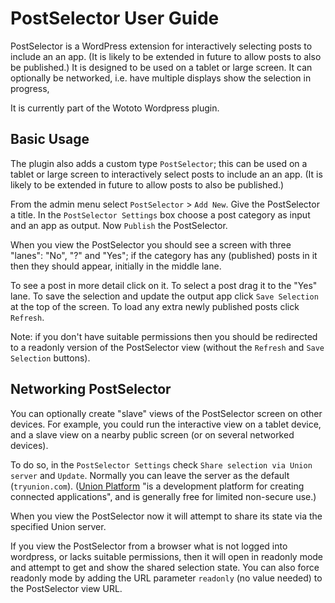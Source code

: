 # PostSelector User Guide

PostSelector is a WordPress extension for interactively selecting posts to include an an app. (It is likely to be extended in future to allow posts to also be published.) It is designed to be used on a tablet or large screen. It can optionally be networked, i.e. have multiple displays show the selection in progress,

It is currently part of the Wototo Wordpress plugin.
 
## Basic Usage

The plugin also adds a custom type `PostSelector`; this can be used on a tablet or large screen to interactively select posts to include an an app. (It is likely to be extended in future to allow posts to also be published.)

From the admin menu select `PostSelector` > `Add New`. Give the PostSelector a title. In the `PostSelector Settings` box choose a post category as input and an app as output. Now `Publish` the PostSelector.

When you view the PostSelector you should see a screen with three "lanes": "No", "?" and "Yes"; if the category has any (published) posts in it then they should appear, initially in the middle lane.

To see a post in more detail click on it. To select a post drag it to the "Yes" lane. To save the selection and update the output app click `Save Selection` at the top of the screen. To load any extra newly published posts click `Refresh`.

Note: if you don't have suitable permissions then you should be redirected to a readonly version of the PostSelector view (without the `Refresh` and `Save Selection` buttons).

## Networking PostSelector

You can optionally create "slave" views of the PostSelector screen on other devices. For example, you could run the interactive view on a tablet device, and a slave view on a nearby public screen (or on several networked devices).

To do so, in the `PostSelector Settings` check `Share selection via Union server` and `Update`. Normally you can leave the server as the default (`tryunion.com`). ([Union Platform](http://www.unionplatform.com/) "is a development platform for creating connected applications", and is generally free for limited non-secure use.)

When you view the PostSelector now it will attempt to share its state via the specified Union server. 

If you view the PostSelector from a browser what is not logged into wordpress, or lacks suitable permissions, then it will open in readonly mode and attempt to get and show the shared selection state. You can also force readonly mode by adding the URL parameter `readonly` (no value needed) to the PostSelector view URL. 


